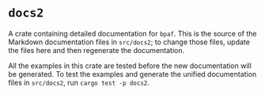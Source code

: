 # `docs2`

A crate containing detailed documentation for `bpaf`.  This is the source of the
Markdown documentation files in `src/docs2`; to change those files, update the
files here and then regenerate the documentation.

All the examples in this crate are tested before the new documentation will be
generated.  To test the examples and generate the unified documentation files in
`src/docs2`, run `cargo test -p docs2`.
